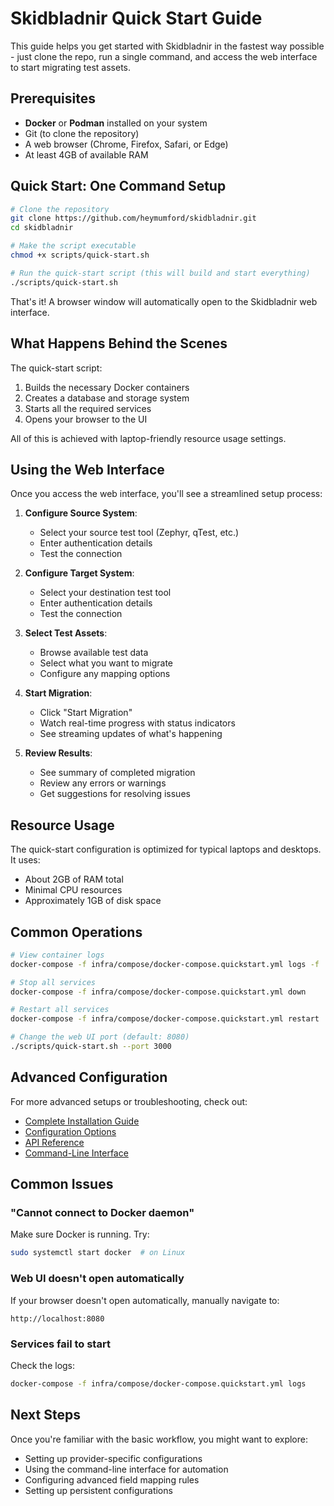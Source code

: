 # Skidbladnir Quick Start Guide

This guide helps you get started with Skidbladnir in the fastest way possible - just clone the repo, run a single command, and access the web interface to start migrating test assets.

## Prerequisites

- **Docker** or **Podman** installed on your system
- Git (to clone the repository)
- A web browser (Chrome, Firefox, Safari, or Edge)
- At least 4GB of available RAM

## Quick Start: One Command Setup

```bash
# Clone the repository
git clone https://github.com/heymumford/skidbladnir.git
cd skidbladnir

# Make the script executable
chmod +x scripts/quick-start.sh

# Run the quick-start script (this will build and start everything)
./scripts/quick-start.sh
```

That's it! A browser window will automatically open to the Skidbladnir web interface.

## What Happens Behind the Scenes

The quick-start script:

1. Builds the necessary Docker containers
2. Creates a database and storage system
3. Starts all the required services
4. Opens your browser to the UI

All of this is achieved with laptop-friendly resource usage settings.

## Using the Web Interface

Once you access the web interface, you'll see a streamlined setup process:

1. **Configure Source System**:
   - Select your source test tool (Zephyr, qTest, etc.)
   - Enter authentication details
   - Test the connection

2. **Configure Target System**:
   - Select your destination test tool
   - Enter authentication details
   - Test the connection

3. **Select Test Assets**:
   - Browse available test data
   - Select what you want to migrate
   - Configure any mapping options

4. **Start Migration**:
   - Click "Start Migration"
   - Watch real-time progress with status indicators
   - See streaming updates of what's happening

5. **Review Results**:
   - See summary of completed migration
   - Review any errors or warnings
   - Get suggestions for resolving issues

## Resource Usage

The quick-start configuration is optimized for typical laptops and desktops. It uses:

- About 2GB of RAM total
- Minimal CPU resources
- Approximately 1GB of disk space

## Common Operations

```bash
# View container logs
docker-compose -f infra/compose/docker-compose.quickstart.yml logs -f

# Stop all services
docker-compose -f infra/compose/docker-compose.quickstart.yml down

# Restart all services
docker-compose -f infra/compose/docker-compose.quickstart.yml restart

# Change the web UI port (default: 8080)
./scripts/quick-start.sh --port 3000
```

## Advanced Configuration

For more advanced setups or troubleshooting, check out:

- [Complete Installation Guide](./installation.md)
- [Configuration Options](./configuration.md)
- [API Reference](./api/README.md)
- [Command-Line Interface](./cli.md)

## Common Issues

### "Cannot connect to Docker daemon"

Make sure Docker is running. Try:
```bash
sudo systemctl start docker  # on Linux
```

### Web UI doesn't open automatically

If your browser doesn't open automatically, manually navigate to:
```
http://localhost:8080
```

### Services fail to start

Check the logs:
```bash
docker-compose -f infra/compose/docker-compose.quickstart.yml logs
```

## Next Steps

Once you're familiar with the basic workflow, you might want to explore:

- Setting up provider-specific configurations
- Using the command-line interface for automation
- Configuring advanced field mapping rules
- Setting up persistent configurations
